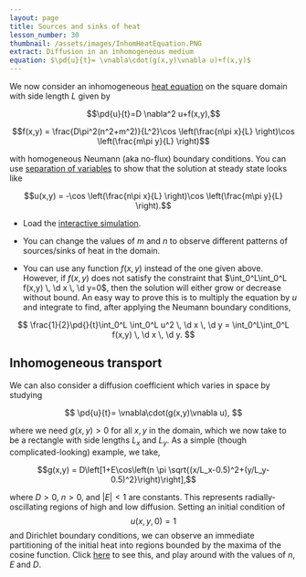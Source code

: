 ```yaml
---
layout: page
title: Sources and sinks of heat
lesson_number: 30
thumbnail: /assets/images/InhomHeatEquation.PNG
extract: Diffusion in an inhomogeneous medium
equation: $\pd{u}{t}= \vnabla\cdot(g(x,y)\vnabla u)+f(x,y)$
---
```

We now consider an inhomogeneous [heat equation](https://en.wikipedia.org/wiki/Heat_equation) on the square domain with side length $L$ given by

$$\pd{u}{t}=D \nabla^2 u+f(x,y),$$ 

$$f(x,y) = \frac{D\pi^2(n^2+m^2)}{L^2}\cos \left(\frac{n\pi x}{L} \right)\cos \left(\frac{m\pi y}{L} \right)$$

with homogeneous Neumann (aka no-flux) boundary conditions. You can use [separation of variables](https://en.wikipedia.org/wiki/Separation_of_variables#Partial_differential_equations) to show that the solution at steady state looks like

$$u(x,y) = -\cos \left(\frac{n\pi x}{L} \right)\cos \left(\frac{m\pi y}{L} \right).$$

* Load the [interactive simulation](/sim/?preset=inhomogHeatEquation). 

* You can change the values of $m$ and $n$ to observe different patterns of sources/sinks of heat in the domain.

* You can use any function $f(x,y)$ instead of the one given above. However, if $f(x,y)$ does not satisfy the constraint that $\int_0^L\int_0^L f(x,y) \, \d x \, \d y=0$, then the solution will either grow or decrease without bound. An easy way to prove this is to multiply the equation by $u$ and integrate to find, after applying the Neumann boundary conditions,
 
$$
\frac{1}{2}\pd{}{t}\int_0^L \int_0^L u^2 \, \d x \, \d y = \int_0^L\int_0^L f(x,y) \, \d x \, \d y.
$$

## Inhomogeneous transport

We can also consider a diffusion coefficient which varies in space by studying

$$
\pd{u}{t}= \vnabla\cdot(g(x,y)\vnabla u),
$$

where we need $g(x,y)>0$ for all $x,y$ in the domain, which we now take to be a rectangle with side lengths $L_x$ and $L_y$. As a simple (though complicated-looking) example, we take,

$$g(x,y) = D\left[1+E\cos\left(n \pi \sqrt{(x/L_x-0.5)^2+(y/L_y-0.5)^2}\right)\right],$$

where $D>0$, $n>0$, and $\lvert E\rvert <1$ are constants. This represents radially-oscillating regions of high and low diffusion. Setting an initial condition of $$u(x,y,0)=1$$ and Dirichlet boundary conditions, we can observe an immediate partitioning of the initial heat into regions bounded by the maxima of the cosine function. Click [here](/sim/?preset=inhomogDiffusionHeatEquation) to see this, and play around with the values of $n$, $E$ and $D$.
